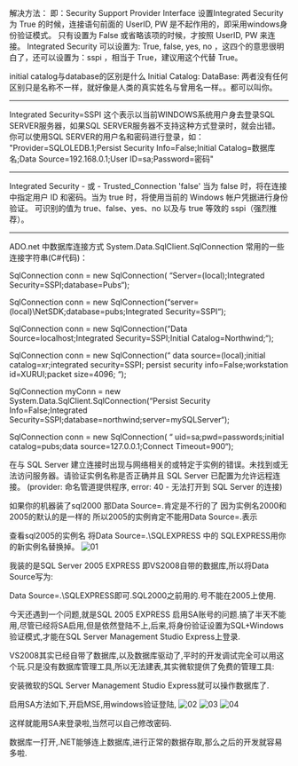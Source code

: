 解决方法：
即：Security Support Provider Interface
设置Integrated Security为 True 的时候，连接语句前面的 UserID, PW 是不起作用的，即采用windows身份验证模式。
只有设置为 False 或省略该项的时候，才按照 UserID, PW 来连接。
Integrated Security 可以设置为: True, false, yes, no ，这四个的意思很明白了，还可以设置为：sspi ，相当于 True，建议用这个代替 True。

initial catalog与database的区别是什么
        Initial Catalog: 
DataBase: 
两者没有任何区别只是名称不一样，就好像是人类的真实姓名与曾用名一样。。都可以叫你。

********************************************

Integrated Security=SSPI 这个表示以当前WINDOWS系统用户身去登录SQL SERVER服务器，如果SQL SERVER服务器不支持这种方式登录时，就会出错。 
你可以使用SQL SERVER的用户名和密码进行登录，如： 
"Provider=SQLOLEDB.1;Persist Security Info=False;Initial Catalog=数据库名;Data Source=192.168.0.1;User ID=sa;Password=密码"


***************************************************

Integrated  Security    -  或  -    Trusted_Connection  'false'  当为  false  时，将在连接中指定用户  ID  和密码。当为  true  时，将使用当前的  Windows  帐户凭据进行身份验证。  可识别的值为  true、false、yes、no  以及与  true  等效的  sspi（强烈推荐）。 


*************************************************

ADO.net  中数据库连接方式 
System.Data.SqlClient.SqlConnection 
常用的一些连接字符串(C#代码)：

SqlConnection  conn  =  new  SqlConnection(  “Server=(local);Integrated  Security=SSPI;database=Pubs“);

SqlConnection  conn  =  new  SqlConnection(“server=(local)\NetSDK;database=pubs;Integrated  Security=SSPI“);

SqlConnection  conn  =  new  SqlConnection(“Data  Source=localhost;Integrated  Security=SSPI;Initial  Catalog=Northwind;“);

SqlConnection  conn  =  new  SqlConnection(“  data  source=(local);initial  catalog=xr;integrated  security=SSPI; 
persist  security  info=False;workstation  id=XURUI;packet  size=4096;  “);

SqlConnection  myConn    =  new  System.Data.SqlClient.SqlConnection(“Persist  Security  Info=False;Integrated 
Security=SSPI;database=northwind;server=mySQLServer“);

SqlConnection  conn  =  new  SqlConnection(  “  uid=sa;pwd=passwords;initial  catalog=pubs;data  source=127.0.0.1;Connect  Timeout=900“);

在与 SQL Server 建立连接时出现与网络相关的或特定于实例的错误。未找到或无法访问服务器。请验证实例名称是否正确并且 SQL Server 已配置为允许远程连接。 (provider: 命名管道提供程序, error: 40 - 无法打开到 SQL Server 的连接)

如果你的机器装了sql2000 那Data Source=.肯定是不行的了 
因为实例名2000和2005的默认的是一样的 所以2005的实例肯定不能用Data Source=.表示 

查看sql2005的实例名 将Data Source=.\SQLEXPRESS 中的 SQLEXPRESS用你的新实例名替换掉。
![01](https://github.com/swordboyASS/Rear-end-Learing/blob/master/CSharp/Picture/01.png)
 



我装的是SQL Server 2005 EXPRESS 即VS2008自带的数据库,所以将Data Source写为:

Data Source=.\SQLEXPRESS即可.SQL2000之前用的.号不能在2005上使用.

今天还遇到一个问题,就是SQL 2005 EXPRESS 启用SA账号的问题.搞了半天不能用,尽管已经将SA启用,但是依然登陆不上,后来,将身份验证设置为SQL+Windows验证模式,才能在SQL Server Management Studio Express上登录.

VS2008其实已经自带了数据库,以及数据库驱动了,平时的开发调试完全可以用这个玩.只是没有数据库管理工具,所以无法建表,其实微软提供了免费的管理工具:

安装微软的SQL Server Management Studio Express就可以操作数据库了.

启用SA方法如下,开启MSE,用windows验证登陆,
![02](https://github.com/swordboyASS/Rear-end-Learing/blob/master/CSharp/Picture/02.png)
![03](https://github.com/swordboyASS/Rear-end-Learing/blob/master/CSharp/Picture/03.png)
![04](https://github.com/swordboyASS/Rear-end-Learing/blob/master/CSharp/Picture/04.png)
 





 

这样就能用SA来登录啦,当然可以自己修改密码.

数据库一打开,.NET能够连上数据库,进行正常的数据存取,那么之后的开发就容易多啦.

